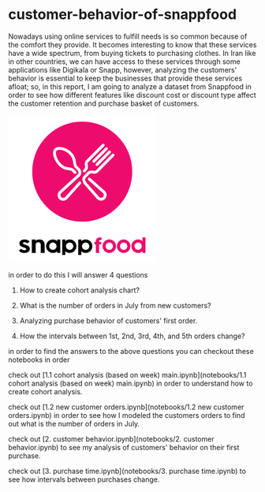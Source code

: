 # customer-behavior-of-snappfood

Nowadays using online services to fulfill needs is so common because of the comfort they provide. It becomes interesting to know that these services have a wide spectrum, from buying tickets to purchasing clothes. In Iran like in other countries, we can have access to these services through some applications like Digikala or Snapp, however, analyzing the customers’ behavior is essential to keep the businesses that provide these services afloat; so, in this report, I am going to analyze a dataset from Snappfood in order to see how different features like discount cost or discount type affect the customer retention and purchase basket of customers.

![Snappfood](assets/snappfood-logo.png)

in order to do this I will answer 4 questions

1. How to create cohort analysis chart?

2. What is the number of orders in July from new customers?

3. Analyzing purchase behavior of customers' first order.

4. How the intervals between 1st, 2nd, 3rd, 4th, and 5th orders change?

in order to find the answers to the above questions you can checkout these notebooks in order

check out [1.1 cohort analysis (based on week) main.ipynb](notebooks/1.1 cohort analysis (based on week) main.ipynb) in order to understand how to create cohort analysis.

check out [1.2 new customer orders.ipynb](notebooks/1.2 new customer orders.ipynb) in order to see how I modeled the customers orders to find out what is the number of orders in July.

check out [2. customer behavior.ipynb](notebooks/2. customer behavior.ipynb) to see my analysis of customers' behavior on their first purchase.

check out [3. purchase time.ipynb](notebooks/3. purchase time.ipynb) to see how intervals between purchases change.
